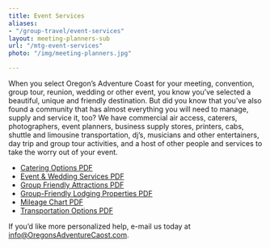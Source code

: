 ```yaml
---
title: Event Services
aliases:
- "/group-travel/event-services"
layout: meeting-planners-sub
url: "/mtg-event-services"
photo: "/img/meeting-planners.jpg"

---
```

When you select Oregon’s Adventure Coast for your meeting, convention, group tour, reunion, wedding or other event, you know you’ve selected a beautiful, unique and friendly destination. But did you know that you’ve also found a community that has almost everything you will need to manage, supply and service it, too? We have commercial air access, caterers, photographers, event planners, business supply stores, printers, cabs, shuttle and limousine transportation, dj’s, musicians and other entertainers, day trip and group tour activities, and a host of other people and services to take the worry out of your event.

* [Catering Options PDF](/img/Catering-Options-2-20.pdf)
* [Event & Wedding Services PDF](/img/event-wedding-services.pdf)
* [Group Friendly Attractions PDF](/img/group-attractions.pdf)
* [Group-Friendly Lodging Properties PDF](/img/Group-Friendly-Properties-12-18.pdf)
* [Mileage Chart PDF](/img/mileage-chart.pdf)
* [Transportation Options PDF](/img/Transportation-Options-08-2020-REV.pdf)

If you’d like more personalized help, e-mail us today at [info@OregonsAdventureCaost.com](mailto:info@oregonsadventurecoast.com).